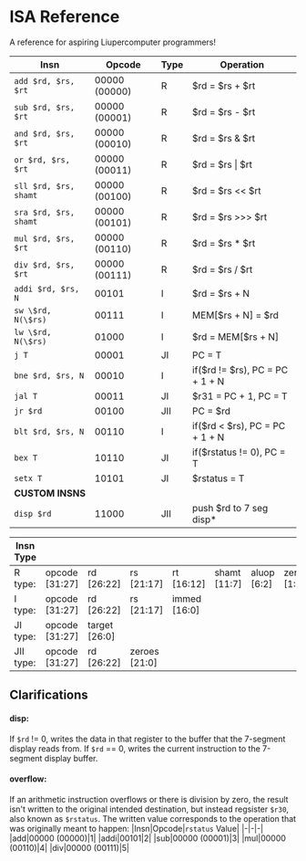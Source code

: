 # ISA Reference
A reference for aspiring Liupercomputer programmers!

| Insn | Opcode | Type | Operation |
|------|--------|------|-----------|
|`add $rd, $rs, $rt`|00000 (00000)|R|$rd = $rs + $rt|
|`sub $rd, $rs, $rt`|00000 (00001)|R|$rd = $rs - $rt|
|`and $rd, $rs, $rt`|00000 (00010)|R|$rd = $rs & $rt|
|`or $rd, $rs, $rt`|00000 (00011)|R|$rd = $rs \| $rt|
|`sll $rd, $rs, shamt`|00000 (00100)|R|$rd = $rs << $rt|
|`sra $rd, $rs, shamt`|00000 (00101)|R|$rd = $rs >>> $rt|
|`mul $rd, $rs, $rt`|00000 (00110)|R|$rd = $rs * $rt|
|`div $rd, $rs, $rt`|00000 (00111)|R|$rd = $rs / $rt|
|`addi $rd, $rs, N`|00101|I|$rd = $rs + N|
|`sw \$rd, N(\$rs)`|00111|I|MEM[$rs + N] = $rd|
|`lw \$rd, N(\$rs)`|01000|I|\$rd = MEM[\$rs + N]|
|`j T`|00001|JI|PC = T|
|`bne $rd, $rs, N`|00010|I|if($rd != $rs), PC = PC + 1 + N|
|`jal T`|00011|JI|$r31 = PC + 1, PC = T|
|`jr $rd`|00100|JII|PC = $rd|
|`blt $rd, $rs, N`|00110|I|if($rd < $rs), PC = PC + 1 + N|
|`bex T`|10110|JI|if($rstatus != 0), PC = T|
|`setx T`|10101|JI|$rstatus = T|
|**CUSTOM INSNS**||||
|`disp $rd`|11000|JII|push $rd to 7 seg disp\*|

| Insn Type | | | | | | | |
|-----------|-|-|-|-|-|-|-|
| R type: | opcode [31:27] | rd [26:22] | rs [21:17] | rt [16:12] | shamt [11:7] | aluop [6:2] | zero [1:0] |
| I type: | opcode [31:27] | rd [26:22] | rs [21:17] | immed [16:0] | | | |
| JI type: | opcode [31:27] | target [26:0] |
| JII type: | opcode [31:27] | rd [26:22] | zeroes [21:0] |

## Clarifications
#### disp:
If `$rd` != 0, writes the data in that register to the buffer that the 7-segment display reads from.
If `$rd` == 0, writes the current instruction to the 7-segment display buffer.
#### overflow:
If an arithmetic instruction overflows or there is division by zero, the result isn't written to the original intended destination, but instead regsister `$r30`, also known as `$rstatus`. The written value corresponds to the operation that was originally meant to happen:
|Insn|Opcode|`rstatus` Value|
|-|-|-|
|add|00000 (00000)|1|
|addi|00101|2|
|sub|00000 (00001)|3|
|mul|00000 (00110)|4|
|div|00000 (00111)|5|
